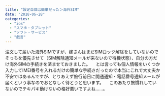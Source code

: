 ```yaml
---
title: "設定自体は簡単だった＞海外SIM"
date: "2018-06-28"
categories: 
  - "ios"
  - "スマホ・タブレット"
  - "ソフト・サービス"
  - "戯言"
---
```


注文して届いた海外SIMですが、嫁さんはまだSIMロック解除をしていないのでそっちを優先させて（SIM解除通知メールが来ないので待機状態）、自分の方だけ海外SIMの手続きを済ませておきました。 　とは言っても個人情報をいくつか入力してIMEI番号を入れるだけの簡単な手続きだったので本当にこれで大丈夫か不安ではあるんですが、とりあえず旅行前日に開通通知・電話番号通知メールが届くという事なのでおとなしく待とうと思います。 　このあたり旅慣れしていないのでテキパキ動けないの格好悪いですよね……。
